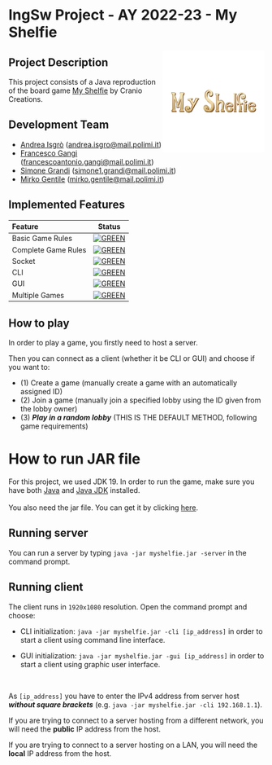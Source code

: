 # IngSw Project - AY 2022-23 - My Shelfie
<img src="src/main/resources/Title%202000x2000px.png" width=200px height=200 px align="right"/>

## Project Description
This project consists of a Java reproduction of the board game [My Shelfie](https://www.craniocreations.it/prodotto/my-shelfie) by Cranio Creations.

## Development Team
- [Andrea Isgrò](https://github.com/andbna10) (andrea.isgro@mail.polimi.it)
- [Francesco Gangi](https://github.com/fgangi) (francescoantonio.gangi@mail.polimi.it)
- [Simone Grandi](https://github.com/BigSim0) (simone1.grandi@mail.polimi.it)
- [Mirko Gentile](https://github.com/shakkd) (mirko.gentile@mail.polimi.it)

## Implemented Features
| Feature | Status |
|:-----------------------|:------------------------------------:|
| Basic Game Rules |[![GREEN](https://via.placeholder.com/15/00f000/00f000)](#)|
| Complete Game Rules | [![GREEN](https://via.placeholder.com/15/00f000/00f000)](#) |
| Socket | [![GREEN](https://via.placeholder.com/15/00f000/00f000)](#) |
| CLI | [![GREEN](https://via.placeholder.com/15/00f000/00f000)](#) |
| GUI | [![GREEN](https://via.placeholder.com/15/00f000/00f000)](#) |
| Multiple Games | [![GREEN](https://via.placeholder.com/15/00f000/00f000)](#)|

## How to play
In order to play a game, you firstly need to host a server.

Then you can connect as a client (whether it be CLI or GUI) and choose if you want to:
* (1) Create a game (manually create a game with an automatically assigned ID)
* (2) Join a game (manually join a specified lobby using the ID given from the lobby owner)
* (3) ***Play in a random lobby*** (THIS IS THE DEFAULT METHOD, following game requirements)

# How to run JAR file
For this project, we used JDK 19.
In order to run the game, make sure you have both [Java](https://www.java.com/it/download/) and [Java JDK](https://www.oracle.com/java/technologies/downloads/) installed.<br><br>
You also need the jar file. You can get it by clicking [here](https://github.com/andbna10/ing-sw-2023-Gentile-Gangi-Grandi-Isgro/blob/main/deliverables/final/jar/myshelfie.jar).

## Running server 
You can run a server by typing `java -jar myshelfie.jar -server` in the command prompt.

## Running client
The client runs in `1920x1080` resolution.
Open the command prompt and choose:
* CLI initialization: `java -jar myshelfie.jar -cli [ip_address]` in order to start a client using command line interface.

* GUI initialization: `java -jar myshelfie.jar -gui [ip_address]` in order to start a client using graphic user interface.
<br>

As `[ip_address]` you have to enter the IPv4 address from server host ***without square brackets*** (e.g. `java -jar myshelfie.jar -cli 192.168.1.1`).

If you are trying to connect to a server hosting from a different network, you will need the **public** IP address from the host.

If you are trying to connect to a server hosting on a LAN, you will need the **local** IP address from the host.
